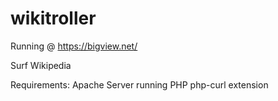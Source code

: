 # wikitroller
Running  @ https://bigview.net/

Surf Wikipedia

Requirements:
Apache Server running PHP
php-curl extension

